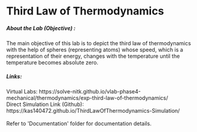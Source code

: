 # Third Law of Thermodynamics

<h5> About the Lab (Objective) : </h5>

The main objective of this lab is to depict the third law of thermodynamics with the help of spheres (representing atoms) whose speed, which is a representation of their energy, changes with the temperature until the temperature becomes absolute zero.

<h5> Links: </h5>
Virtual Labs: https://solve-nitk.github.io/vlab-phase4-mechanical/thermodynamics/exp-third-law-of-thermodynamics/
<br>
Direct Simulation Link (Github): https://kas140472.github.io/ThirdLawOfThermodynamics-Simulation/
<br><br>
Refer to 'Documentation' folder for documentation details.
